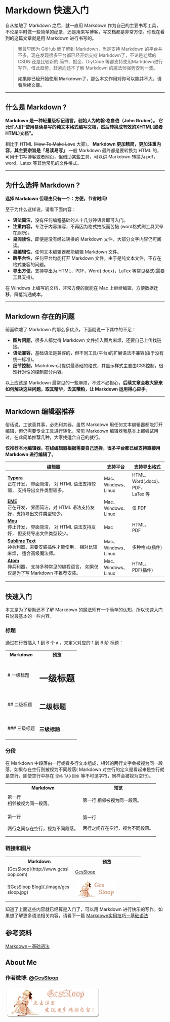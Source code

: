 # Markdown 快速入门

自从接触了 Markdown 之后，就一直用 Markdown 作为自己的主要书写工具，不论是平时做一些简单的纪录，还是用来写博客，写文档都是非常方便。你现在看到的这篇文章就是用 Markdown 进行书写的。

> 我最早因为 GitHub 而了解到 Markdown，当是支持 Markdown 的平台并不多，现在发现很多平台都已经开始支持 Markdown了，不论是老牌的 CSDN 还是比较新的 简书、掘金、DiyCode 等都支持使用Markdown进行写作，借此趋势，赶紧向还不了解 Markdown 的魔法师强势安利一波。
>
> **如果你已经开始使用 Markdown了，那么本文作用对你可以能并不大，请看后续文章。**



****

## 什么是 Markdown ?

**Markdown 是一种轻量级标记语言，创始人为約翰·格魯伯（John Gruber）。 它允许人们“使用易读易写的纯文本格式编写文档，然后转换成有效的XHTML(或者HTML)文档”。**

相比于 HTML (~~How To Make Love~~ 大雾)， **Markdown 更加精简，更加注重内容，其主要宗旨是「易读易写」** 一般 Markdown 最终都是要转换为 HTML 的，可用于书写博客或者网页，但借助某些工具，可以讲 Markdown 转换为 pdf，word，Latex 等其他常见的文件格式。



****

## 为什么选择 Markdown ?

**选择 Markdown 但理由只有一个：方便，节省时间!**

至于为什么这样说，请看下面内容：

* **语法简洁**，没有任何编程基础的人十几分钟语言即可入门。
* **注重内容**，专注于内容编写，不再因为格式拍版而苦恼 (word格式刷工具哭晕在厕所)。
* **易阅读性**，即便是没有经过转换的 Markdown 文件，大部分文字内容仍可阅读。
* **易编辑性**，任何文本编辑器都能编辑 Markdown 文件。
* **跨平台性**，任何平台均能打开 Markdown 文件，由于是纯文本文件，不存在格式兼容的问题。
* **导出方便**，支持导出为 HTML，PDF，Word(.docx)，LaTex 等常见格式(需要工具支持)。

在 Windows 上编写的文档，非常方便的就能在 Mac 上继续编辑，方便数据迁移，降低沟通成本。



****

## Markdown 存在的问题

前面吹嘘了 Markdown 的那么多优点，下面就说一下其中的不足：

* **图片问题**，很多人都觉得 Markdown 文件插入图片麻烦，还要自己上传找链接。
* **语法兼容**，基础语法是兼容的，但不同工具(平台)的扩展语法不兼容(由于没有统一标准)。
* **细节控制**，Markdown只提供最基础的格式，其显示样式主要由CSS控制，很难针对性的控制部分内容。

以上应该是 Markdown 最常见的一些麻烦，不过不必担心，**后续文章会教大家来如何解决这些问题，取其精华，去其糟粕，让 Markdown 运用得心应手**。

****

## Markdown 编辑器推荐

俗话说，工欲善其事，必先利其器，虽然 Markdown 用任何文本编辑器都能打开编辑，但仍需要专业工具进行转化，常见 Markdown 编辑器我基本上都尝试用过，在此简单推荐几种，大家找适合自己的就行。

**仅推荐本地编辑器，在线编辑器根据需要自己选择，很多平台都已经支持直接用 Markdown 进行编辑了。**

| 编辑器                                      | 支持平台                        | 支持导出格式                                   |
| ---------------------------------------- | --------------------------- | ---------------------------------------- |
| [**Typora**](http://www.typora.io/) <br/> 正在开发， 界面简洁， 对 HTML 语法支持较弱， 支持导出文件类型较多。 | Mac、<br> Windows、<br> Linux | HTML、 <br>Word(.docx)、 <br>PDF、 <br>LaTex 等 |
| [**EME**](https://eme.moe/) <br/> 正在开发， 界面简洁，对 HTML 语法支持友好，支持导出文件类型较少。 | Mac、 <br>Windows、 <br>Linux | 仅 PDF                                    |
| [**Mou**](http://25.io/mou/) <br/> 停止开发， 界面简洁， 对 HTML 语法支持友好， 但支持导出文件类型较少。 | Mac                         | HTML、 <br>PDF                            |
| [**Sublime Text**](http://www.sublimetext.com/3) <br/> 神兵利器，需要安装插件才能使用， 相对比较麻烦， 适合高级魔法师。 | Mac、 <br>Windows、 <br>Linux | 多种格式(插件)                                 |
| [**Atom**](https://atom.io/) <br/> 神兵利器， 支持多种常见的编程语言， 如果仅仅是为了写 Markdown 不推荐安装。 | Mac、 <br>Windows、 <br>Linux | HTML、 <br>PDF(插件)                        |

****

## 快速入门

本文是为了帮助还不了解 Markdown 的魔法师有一个简单的认知，所以快速入门只说最基本的一些内容。



### 标题

通过在行首插入 1 到 6 个 `#` ，来定义对应的 1 到 6 阶 标题：

<table>
    <tr>
      <th>Markdown</th>
      <th>预览</th>
    </tr>
  <tr>
    <td># 一级标题</td>
    <td><h1>一级标题</h1></td>
  </tr>
  <tr>
    <td>## 二级标题</td>
    <td><h2>二级标题</h2></td>
  </tr>
  <tr>
    <td>### 三级标题</td>
    <td><h3>三级标题</h3></td>
  </tr>
</table>



### 分段

在 Markdown 中段落由一行或者多行文本组成，相邻的两行文字会被视为同一段落，如果存在空行则被视为不同段落( Markdown 对空行的定义是看起来是空行就是空行，即使空行中存在 `空格` `TAB` `回车` 等不可见字符，同样会被视为空行)。

<table>
    <tr>
      <th>Markdown</th>
      <th>预览</th>
    </tr>
    <tr>
      <td>
      第一行<br/>
      相邻被视为同一段落。
      </td>
      <td>
        <p>
        第一行 相邻被视为同一段落。
        </p>
      </td>
    </tr>
    <tr>
      <td>
      第一行<br/>
      <br/>
      两行之间存在空行，视为不同段落。
      </td>
      <td>
        <p>
        第一行
        </p>
        <p>
        两行之间存在空行，视为不同段落。
        </p>
      </td>
    </tr>
</table>



### 链接和图片

<table style="word-break:break-all;">
    <tr>
      <th width="200">Markdown</th>
      <th width="200">预览</th>
    </tr>
  <tr>
    <td>[GcsSloop](http://www.gcssloop.com)</td>
    <td><a href="http://www.gcssloop.com" target="_blank">GcsSloop</a></td>
  </tr>
  <tr class="alternate">
    <td>![GcsSloop Blog](./image/gcssloop.jpg)</td>
    <td><img src="./image/gcssloop.jpg" alt="GcsSloop Blog" /></td>
  </tr>
</table>



知道了上面这些内容就已经算是入门了，可以用 Markdown 进行快乐的写作，如果想了解更多语法相关内容，请看下一篇 [Markdown实用技巧－基础语法][markdown-grammar]


## 参考资料

[Markdown－基础语法](http://www.markdown.cn/)


## About Me

### 作者微博: <a href="http://weibo.com/GcsSloop" target="_blank">@GcsSloop</a>

<a href="http://www.gcssloop.com/info/about" target="_blank"><img src="./image/005Xtdi2gw1f1qn89ihu3j315o0dwwjc.jpg" width="300" style="display:inline;" /></a>

[markdown-grammar]: /markdown/markdown-grammar	"Markdown实用技巧－语法"



